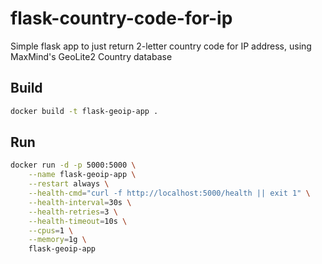 # flask-country-code-for-ip
Simple flask app to just return 2-letter country code for IP address, using MaxMind's GeoLite2 Country database



## Build

```bash
docker build -t flask-geoip-app .
```


## Run

```bash
docker run -d -p 5000:5000 \
    --name flask-geoip-app \
    --restart always \
    --health-cmd="curl -f http://localhost:5000/health || exit 1" \
    --health-interval=30s \
    --health-retries=3 \
    --health-timeout=10s \
    --cpus=1 \
    --memory=1g \
    flask-geoip-app
```
